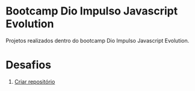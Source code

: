 # Bootcamp Dio Impulso Javascript Evolution
Projetos realizados dentro do bootcamp Dio Impulso Javascript Evolution.

# Desafios
1. [Criar repositório](https://github.com/rafaellacintra/dio-bootcamp-javascript-evolution)
